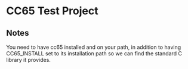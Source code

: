 # CC65 Test Project

## Notes

You need to have cc65 installed and on your path, in addition to having CC65_INSTALL set to its installation path so we can find the standard C library it provides.
